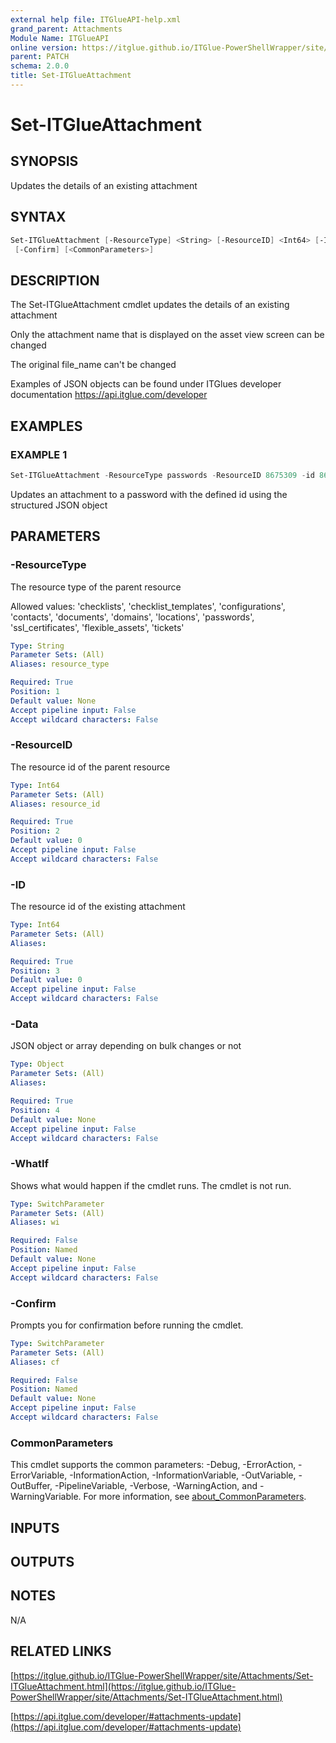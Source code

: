 ```yaml
---
external help file: ITGlueAPI-help.xml
grand_parent: Attachments
Module Name: ITGlueAPI
online version: https://itglue.github.io/ITGlue-PowerShellWrapper/site/Attachments/Set-ITGlueAttachment.html
parent: PATCH
schema: 2.0.0
title: Set-ITGlueAttachment
---
```


# Set-ITGlueAttachment

## SYNOPSIS
Updates the details of an existing attachment

## SYNTAX

```powershell
Set-ITGlueAttachment [-ResourceType] <String> [-ResourceID] <Int64> [-ID] <Int64> [-Data] <Object> [-WhatIf]
 [-Confirm] [<CommonParameters>]
```

## DESCRIPTION
The Set-ITGlueAttachment cmdlet updates the details of
an existing attachment

Only the attachment name that is displayed on the asset view
screen can be changed

The original file_name can't be changed

Examples of JSON objects can be found under ITGlues developer documentation
    https://api.itglue.com/developer

## EXAMPLES

### EXAMPLE 1
```powershell
Set-ITGlueAttachment -ResourceType passwords -ResourceID 8675309 -id 8675309 -Data $JsonObject
```

Updates an attachment to a password with the defined id using the structured JSON object

## PARAMETERS

### -ResourceType
The resource type of the parent resource

Allowed values:
'checklists', 'checklist_templates', 'configurations', 'contacts', 'documents',
'domains', 'locations', 'passwords', 'ssl_certificates', 'flexible_assets', 'tickets'

```yaml
Type: String
Parameter Sets: (All)
Aliases: resource_type

Required: True
Position: 1
Default value: None
Accept pipeline input: False
Accept wildcard characters: False
```

### -ResourceID
The resource id of the parent resource

```yaml
Type: Int64
Parameter Sets: (All)
Aliases: resource_id

Required: True
Position: 2
Default value: 0
Accept pipeline input: False
Accept wildcard characters: False
```

### -ID
The resource id of the existing attachment

```yaml
Type: Int64
Parameter Sets: (All)
Aliases:

Required: True
Position: 3
Default value: 0
Accept pipeline input: False
Accept wildcard characters: False
```

### -Data
JSON object or array depending on bulk changes or not

```yaml
Type: Object
Parameter Sets: (All)
Aliases:

Required: True
Position: 4
Default value: None
Accept pipeline input: False
Accept wildcard characters: False
```

### -WhatIf
Shows what would happen if the cmdlet runs.
The cmdlet is not run.

```yaml
Type: SwitchParameter
Parameter Sets: (All)
Aliases: wi

Required: False
Position: Named
Default value: None
Accept pipeline input: False
Accept wildcard characters: False
```

### -Confirm
Prompts you for confirmation before running the cmdlet.

```yaml
Type: SwitchParameter
Parameter Sets: (All)
Aliases: cf

Required: False
Position: Named
Default value: None
Accept pipeline input: False
Accept wildcard characters: False
```

### CommonParameters
This cmdlet supports the common parameters: -Debug, -ErrorAction, -ErrorVariable, -InformationAction, -InformationVariable, -OutVariable, -OutBuffer, -PipelineVariable, -Verbose, -WarningAction, and -WarningVariable. For more information, see [about_CommonParameters](http://go.microsoft.com/fwlink/?LinkID=113216).

## INPUTS

## OUTPUTS

## NOTES
N/A

## RELATED LINKS

[https://itglue.github.io/ITGlue-PowerShellWrapper/site/Attachments/Set-ITGlueAttachment.html](https://itglue.github.io/ITGlue-PowerShellWrapper/site/Attachments/Set-ITGlueAttachment.html)

[https://api.itglue.com/developer/#attachments-update](https://api.itglue.com/developer/#attachments-update)


